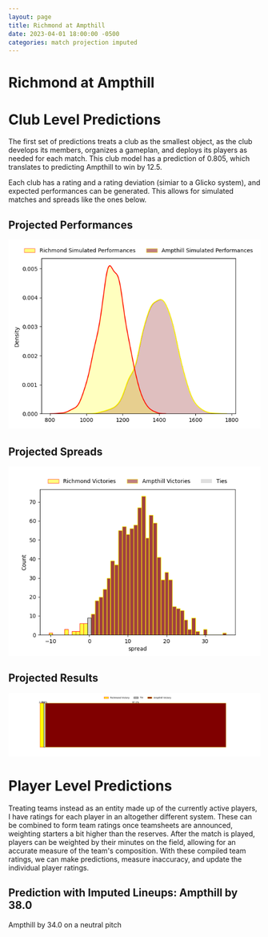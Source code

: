 ```yaml
---  
layout: page  
title: Richmond at Ampthill  
date: 2023-04-01 18:00:00 -0500  
categories: match projection imputed  
---
```

# Richmond at Ampthill

# Club Level Predictions


The first set of predictions treats a club as the smallest object, as the club develops its members, organizes a gameplan, and deploys its players as needed for each match. This club model has a prediction of 0.805, which translates to predicting Ampthill to win by 12.5.

Each club has a rating and a rating deviation (simiar to a Glicko system), and expected performances can be generated. This allows for simulated matches and spreads like the ones below.
## Projected Performances


![Projected Performances](plots/performances_2023-04-01-Ampthill-Richmond.png)
## Projected Spreads


![Projected Spreads](plots/spreads_2023-04-01-Ampthill-Richmond.png)
## Projected Results


![Projected Results](plots/resultbar_2023-04-01-Ampthill-Richmond.png)
# Player Level Predictions


Treating teams instead as an entity made up of the currently active players, I have ratings for each player in an altogether different system. These can be combined to form team ratings once teamsheets are announced, weighting starters a bit higher than the reserves. After the match is played, players can be weighted by their minutes on the field, allowing for an accurate measure of the team's composition. With these compiled team ratings, we can make predictions, measure inaccuracy, and update the individual player ratings.
## Prediction with Imputed Lineups: Ampthill by 38.0


Ampthill by 34.0 on a neutral pitch

